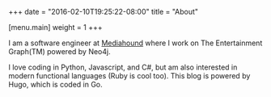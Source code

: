 +++
date = "2016-02-10T19:25:22-08:00"
title = "About"

[menu.main]
    weight = 1
+++

I am a software engineer at [Mediahound](https://developer.mediahound.com/) where I work on The Entertainment Graph(TM) powered by Neo4j.  

I love coding in Python, Javascript, and C#, but am also interested in modern functional languages (Ruby is cool too).  This blog is powered by Hugo, which is coded in Go.  